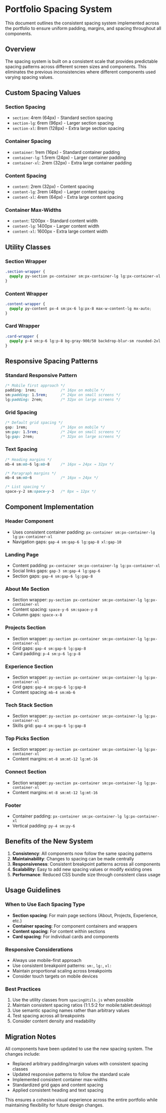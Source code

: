 # Portfolio Spacing System

This document outlines the consistent spacing system implemented across the portfolio to ensure uniform padding, margins, and spacing throughout all components.

## Overview

The spacing system is built on a consistent scale that provides predictable spacing patterns across different screen sizes and components. This eliminates the previous inconsistencies where different components used varying spacing values.

## Custom Spacing Values

### Section Spacing
- `section`: 4rem (64px) - Standard section spacing
- `section-lg`: 6rem (96px) - Larger section spacing  
- `section-xl`: 8rem (128px) - Extra large section spacing

### Container Spacing
- `container`: 1rem (16px) - Standard container padding
- `container-lg`: 1.5rem (24px) - Larger container padding
- `container-xl`: 2rem (32px) - Extra large container padding

### Content Spacing
- `content`: 2rem (32px) - Content spacing
- `content-lg`: 3rem (48px) - Larger content spacing
- `content-xl`: 4rem (64px) - Extra large content spacing

### Container Max-Widths
- `content`: 1200px - Standard content width
- `content-lg`: 1400px - Larger content width
- `content-xl`: 1600px - Extra large content width

## Utility Classes

### Section Wrapper
```css
.section-wrapper {
  @apply py-section px-container sm:px-container-lg lg:px-container-xl max-w-content mx-auto;
}
```

### Content Wrapper
```css
.content-wrapper {
  @apply py-content px-4 sm:px-6 lg:px-8 max-w-content-lg mx-auto;
}
```

### Card Wrapper
```css
.card-wrapper {
  @apply p-4 sm:p-6 lg:p-8 bg-gray-900/50 backdrop-blur-sm rounded-2xl border border-violet-700/30;
}
```

## Responsive Spacing Patterns

### Standard Responsive Pattern
```css
/* Mobile first approach */
padding: 1rem;           /* 16px on mobile */
sm:padding: 1.5rem;      /* 24px on small screens */
lg:padding: 2rem;        /* 32px on large screens */
```

### Grid Spacing
```css
/* Default grid spacing */
gap: 1rem;               /* 16px on mobile */
sm:gap: 1.5rem;          /* 24px on small screens */
lg:gap: 2rem;            /* 32px on large screens */
```

### Text Spacing
```css
/* Heading margins */
mb-4 sm:mb-6 lg:mb-8     /* 16px → 24px → 32px */

/* Paragraph margins */
mb-4 sm:mb-6             /* 16px → 24px */

/* List spacing */
space-y-2 sm:space-y-3   /* 8px → 12px */
```

## Component Implementation

### Header Component
- Uses consistent container padding: `px-container sm:px-container-lg lg:px-container-xl`
- Navigation gaps: `gap-4 sm:gap-6 lg:gap-8 xl:gap-10`

### Landing Page
- Content padding: `px-container sm:px-container-lg lg:px-container-xl`
- Social links gaps: `gap-3 sm:gap-4 lg:gap-6`
- Section gaps: `gap-4 sm:gap-6 lg:gap-8`

### About Me Section
- Section wrapper: `py-section px-container sm:px-container-lg lg:px-container-xl`
- Content spacing: `space-y-6 sm:space-y-8`
- Column gaps: `space-x-8`

### Projects Section
- Section wrapper: `py-section px-container sm:px-container-lg lg:px-container-xl`
- Grid gaps: `gap-4 sm:gap-6 lg:gap-8`
- Card padding: `p-4 sm:p-6 lg:p-8`

### Experience Section
- Section wrapper: `py-section px-container sm:px-container-lg lg:px-container-xl`
- Grid gaps: `gap-4 sm:gap-6 lg:gap-8`
- Content spacing: `mb-4 sm:mb-6`

### Tech Stack Section
- Section wrapper: `py-section px-container sm:px-container-lg lg:px-container-xl`
- Skills grid: `gap-4 sm:gap-6 lg:gap-8`

### Top Picks Section
- Section wrapper: `py-section px-container sm:px-container-lg lg:px-container-xl`
- Content margins: `mt-8 sm:mt-12 lg:mt-16`

### Connect Section
- Section wrapper: `py-section px-container sm:px-container-lg lg:px-container-xl`
- Content margins: `mt-8 sm:mt-12 lg:mt-16`

### Footer
- Container padding: `px-container sm:px-container-lg lg:px-container-xl`
- Vertical padding: `py-4 sm:py-6`

## Benefits of the New System

1. **Consistency**: All components now follow the same spacing patterns
2. **Maintainability**: Changes to spacing can be made centrally
3. **Responsiveness**: Consistent breakpoint patterns across all components
4. **Scalability**: Easy to add new spacing values or modify existing ones
5. **Performance**: Reduced CSS bundle size through consistent class usage

## Usage Guidelines

### When to Use Each Spacing Type

- **Section spacing**: For main page sections (About, Projects, Experience, etc.)
- **Container spacing**: For component containers and wrappers
- **Content spacing**: For content within sections
- **Card spacing**: For individual cards and components

### Responsive Considerations

- Always use mobile-first approach
- Use consistent breakpoint patterns: `sm:`, `lg:`, `xl:`
- Maintain proportional scaling across breakpoints
- Consider touch targets on mobile devices

### Best Practices

1. Use the utility classes from `spacingUtils.js` when possible
2. Maintain consistent spacing ratios (1:1.5:2 for mobile:tablet:desktop)
3. Use semantic spacing names rather than arbitrary values
4. Test spacing across all breakpoints
5. Consider content density and readability

## Migration Notes

All components have been updated to use the new spacing system. The changes include:

- Replaced arbitrary padding/margin values with consistent spacing classes
- Updated responsive patterns to follow the standard scale
- Implemented consistent container max-widths
- Standardized grid gaps and content spacing
- Applied consistent heading and text spacing

This ensures a cohesive visual experience across the entire portfolio while maintaining flexibility for future design changes.
